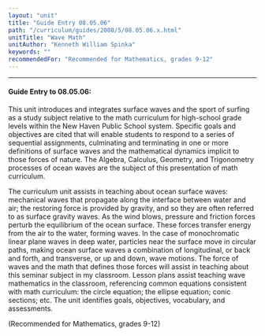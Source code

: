 ```yaml
---
layout: "unit"
title: "Guide Entry 08.05.06"
path: "/curriculum/guides/2008/5/08.05.06.x.html"
unitTitle: "Wave Math"
unitAuthor: "Kenneth William Spinka"
keywords: ""
recommendedFor: "Recommended for Mathematics, grades 9-12"
---
```

<body>
<hr/>
 <h4>
  Guide Entry to 08.05.06:
 </h4>
 <p>
  This unit introduces and integrates surface waves and the sport of surfing as a study subject relative to the math curriculum for high-school grade levels within the New Haven Public School system. Specific goals and objectives are cited that will enable students to respond to a series of sequential assignments, culminating and terminating in one or more definitions of surface waves and the mathematical dynamics implicit to those forces of nature. The Algebra, Calculus, Geometry, and Trigonometry processes of ocean waves are the subject of this presentation of math curriculum.
 </p>
 <p>
  The curriculum unit assists in teaching about ocean surface waves: mechanical waves that propagate along the interface between water and air; the restoring force is provided by gravity, and so they are often referred to as surface gravity waves. As the wind blows, pressure and friction forces perturb the equilibrium of the ocean surface. These forces transfer energy from the air to the water, forming waves. In the case of monochromatic linear plane waves in deep water, particles near the surface move in circular paths, making ocean surface waves a combination of longitudinal, or back and forth, and transverse, or up and down, wave motions. The force of waves and the math that defines those forces will assist in teaching about this seminar subject in my classroom. Lesson plans assist teaching wave mathematics in the classroom, referencing common equations consistent with math curriculum: the circle equation; the ellipse equation; conic sections; etc. The unit identifies goals, objectives, vocabulary, and assessments.
 </p>
 <p>
  (Recommended for Mathematics, grades 9-12)
 </p>




</body>
